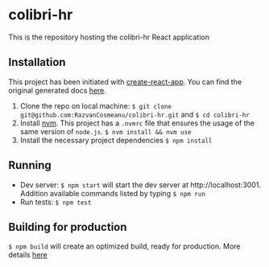 # colibri-hr

This is the repository hosting the colibri-hr React application

## Installation

This project has been initiated with [create-react-app](https://github.com/facebook/create-react-app#creating-an-app). You can find the original generated docs [here](docs/README.md).

1. Clone the repo on local machine: `$ git clone git@github.com:RazvanCosmeanu/colibri-hr.git` and `$ cd colibri-hr`
2. Install [nvm](https://github.com/nvm-sh/nvm). This project has a `.nvmrc` file that ensures the usage of the same version of `node.js`. `$ nvm install && nvm use`
3. Install the necessary project dependencies `$ npm install`

## Running

- Dev server: `$ npm start` will start the dev server at http://localhost:3001. Addition available commands listed by typing `$ npm run`
- Run tests: `$ npm test`

## Building for production

`$ npm build` will create an optimized build, ready for production. More details [here](docs/README.md)
